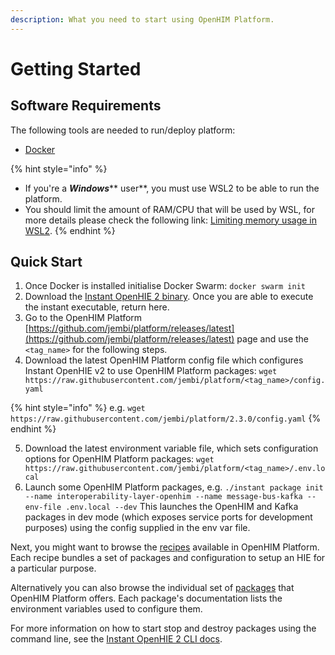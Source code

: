 ```yaml
---
description: What you need to start using OpenHIM Platform.
---
```


# Getting Started

## Software Requirements

The following tools are needed to run/deploy platform:

* [Docker](https://docs.docker.com/engine/install/)

{% hint style="info" %}
* If you're a _**Windows**_** user**, you must use WSL2 to be able to run the platform.
* You should limit the amount of RAM/CPU that will be used by WSL, for more details please check the following link: [Limiting memory usage in WSL2](https://www.aleksandrhovhannisyan.com/blog/limiting-memory-usage-in-wsl-2/).
{% endhint %}

## Quick Start

1. Once Docker is installed initialise Docker Swarm: `docker swarm init`
2. Download the [Instant OpenHIE 2 binary](https://jembi.gitbook.io/instant-v2/getting-started). Once you are able to execute the instant executable, return here.
3. Go to the OpenHIM Platform [https://github.com/jembi/platform/releases/latest](https://github.com/jembi/platform/releases/latest) page and use the `<tag_name>` for the following steps.
4. Download the latest OpenHIM Platform config file which configures Instant OpenHIE v2 to use OpenHIM Platform packages: `wget https://raw.githubusercontent.com/jembi/platform/<tag_name>/config.yaml`&#x20;

{% hint style="info" %}
&#x20;e.g. `wget https://raw.githubusercontent.com/jembi/platform/2.3.0/config.yaml`
{% endhint %}

5. Download the latest environment variable file, which sets configuration options for OpenHIM Platform packages: `wget https://raw.githubusercontent.com/jembi/platform/<tag_name>/.env.local`
6. Launch some OpenHIM Platform packages, e.g. `./instant package init --name interoperability-layer-openhim --name message-bus-kafka --env-file .env.local --dev` This launches the OpenHIM and Kafka packages in dev mode (which exposes service ports for development purposes) using the config supplied in the env var file.

Next, you might want to browse the [recipes](recipes/) available in OpenHIM Platform. Each recipe bundles a set of packages and configuration to setup an HIE for a particular purpose.

Alternatively you can also browse the individual set of [packages](packages/) that OpenHIM Platform offers. Each package's documentation lists the environment variables used to configure them.

For more information on how to start stop and destroy packages using the command line, see the [Instant OpenHIE 2 CLI docs](https://jembi.gitbook.io/instant-v2/cli).
